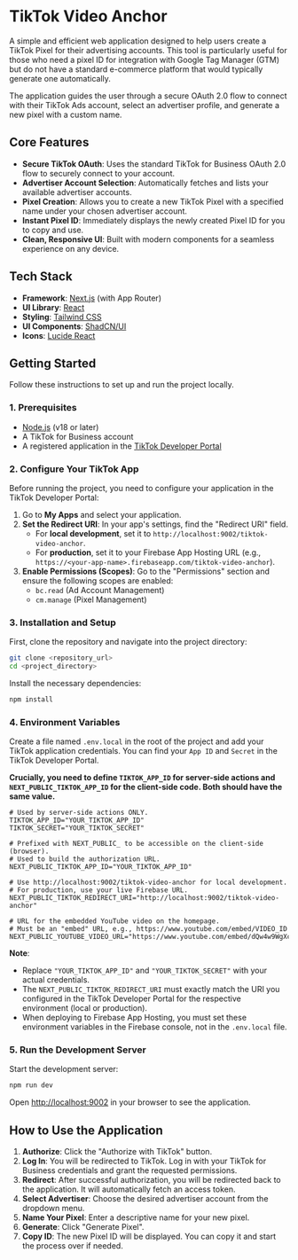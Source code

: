 
# TikTok Video Anchor

A simple and efficient web application designed to help users create a TikTok Pixel for their advertising accounts. This tool is particularly useful for those who need a pixel ID for integration with Google Tag Manager (GTM) but do not have a standard e-commerce platform that would typically generate one automatically.

The application guides the user through a secure OAuth 2.0 flow to connect with their TikTok Ads account, select an advertiser profile, and generate a new pixel with a custom name.

## Core Features

- **Secure TikTok OAuth**: Uses the standard TikTok for Business OAuth 2.0 flow to securely connect to your account.
- **Advertiser Account Selection**: Automatically fetches and lists your available advertiser accounts.
- **Pixel Creation**: Allows you to create a new TikTok Pixel with a specified name under your chosen advertiser account.
- **Instant Pixel ID**: Immediately displays the newly created Pixel ID for you to copy and use.
- **Clean, Responsive UI**: Built with modern components for a seamless experience on any device.

## Tech Stack

- **Framework**: [Next.js](https://nextjs.org/) (with App Router)
- **UI Library**: [React](https://react.dev/)
- **Styling**: [Tailwind CSS](https://tailwindcss.com/)
- **UI Components**: [ShadCN/UI](https://ui.shadcn.com/)
- **Icons**: [Lucide React](https://lucide.dev/)

## Getting Started

Follow these instructions to set up and run the project locally.

### 1. Prerequisites

- [Node.js](https://nodejs.org/) (v18 or later)
- A TikTok for Business account
- A registered application in the [TikTok Developer Portal](https://business-api.tiktok.com/portal/)

### 2. Configure Your TikTok App

Before running the project, you need to configure your application in the TikTok Developer Portal:

1.  Go to **My Apps** and select your application.
2.  **Set the Redirect URI**: In your app's settings, find the "Redirect URI" field. 
    - For **local development**, set it to `http://localhost:9002/tiktok-video-anchor`.
    - For **production**, set it to your Firebase App Hosting URL (e.g., `https://<your-app-name>.firebaseapp.com/tiktok-video-anchor`).
3.  **Enable Permissions (Scopes)**: Go to the "Permissions" section and ensure the following scopes are enabled:
    *   `bc.read` (Ad Account Management)
    *   `cm.manage` (Pixel Management)

### 3. Installation and Setup

First, clone the repository and navigate into the project directory:

```bash
git clone <repository_url>
cd <project_directory>
```

Install the necessary dependencies:

```bash
npm install
```

### 4. Environment Variables

Create a file named `.env.local` in the root of the project and add your TikTok application credentials. You can find your `App ID` and `Secret` in the TikTok Developer Portal.

**Crucially, you need to define `TIKTOK_APP_ID` for server-side actions and `NEXT_PUBLIC_TIKTOK_APP_ID` for the client-side code. Both should have the same value.**

```env
# Used by server-side actions ONLY.
TIKTOK_APP_ID="YOUR_TIKTOK_APP_ID"
TIKTOK_SECRET="YOUR_TIKTOK_SECRET"

# Prefixed with NEXT_PUBLIC_ to be accessible on the client-side (browser).
# Used to build the authorization URL.
NEXT_PUBLIC_TIKTOK_APP_ID="YOUR_TIKTOK_APP_ID"

# Use http://localhost:9002/tiktok-video-anchor for local development.
# For production, use your live Firebase URL.
NEXT_PUBLIC_TIKTOK_REDIRECT_URI="http://localhost:9002/tiktok-video-anchor"

# URL for the embedded YouTube video on the homepage.
# Must be an "embed" URL, e.g., https://www.youtube.com/embed/VIDEO_ID
NEXT_PUBLIC_YOUTUBE_VIDEO_URL="https://www.youtube.com/embed/dQw4w9WgXcQ"
```

**Note**:
- Replace `"YOUR_TIKTOK_APP_ID"` and `"YOUR_TIKTOK_SECRET"` with your actual credentials.
- The `NEXT_PUBLIC_TIKTOK_REDIRECT_URI` must exactly match the URI you configured in the TikTok Developer Portal for the respective environment (local or production).
- When deploying to Firebase App Hosting, you must set these environment variables in the Firebase console, not in the `.env.local` file.

### 5. Run the Development Server

Start the development server:

```bash
npm run dev
```

Open [http://localhost:9002](http://localhost:9002) in your browser to see the application.

## How to Use the Application

1.  **Authorize**: Click the "Authorize with TikTok" button.
2.  **Log In**: You will be redirected to TikTok. Log in with your TikTok for Business credentials and grant the requested permissions.
3.  **Redirect**: After successful authorization, you will be redirected back to the application. It will automatically fetch an access token.
4.  **Select Advertiser**: Choose the desired advertiser account from the dropdown menu.
5.  **Name Your Pixel**: Enter a descriptive name for your new pixel.
6.  **Generate**: Click "Generate Pixel".
7.  **Copy ID**: The new Pixel ID will be displayed. You can copy it and start the process over if needed.
